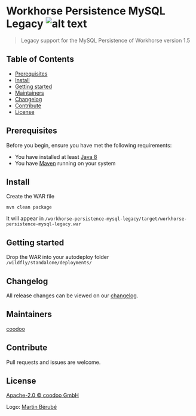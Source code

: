 [logo]: https://gitlab.coodoo.io/workhorse/workhorse-ui-api-legacy/-/raw/master/logo.png "Workhorse: Extendable Java Job Engine for background jobs and business critical tasks"

# Workhorse Persistence MySQL Legacy ![alt text][logo]

> Legacy support for the MySQL Persistence of Workhorse version 1.5

## Table of Contents
- [Prerequisites](#prerequisites)
- [Install](#install)
- [Getting started](#getting-started)
- [Maintainers](#maintainers)
- [Changelog](#changelog)
- [Contribute](#contribute)
- [License](#license)
  

## Prerequisites

Before you begin, ensure you have met the following requirements:
* You have installed at least [Java 8](http://www.oracle.com/technetwork/java/javase/downloads/jdk8-downloads-2133151.html)
* You have [Maven](https://maven.apache.org/download.cgi) running on your system
  

## Install

Create the WAR file

```
mvn clean package
```

It will appear in `/workhorse-persistence-mysql-legacy/target/workhorse-persistence-mysql-legacy.war`


## Getting started

Drop the WAR into your autodeploy folder `/wildfly/standalone/deployments/`


## Changelog

All release changes can be viewed on our [changelog](./CHANGELOG.md).


## Maintainers

[coodoo](https://github.com/orgs/coodoo-io/people)


## Contribute

Pull requests and issues are welcome.


## License

[Apache-2.0 © coodoo GmbH](./LICENSE)

Logo: [Martin Bérubé](http://www.how-to-draw-funny-cartoons.com)
  